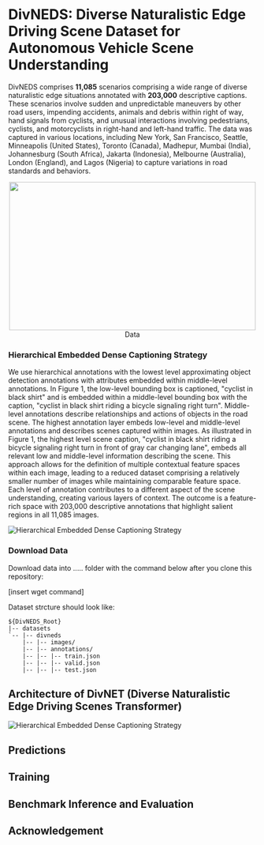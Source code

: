# DivNEDS: Diverse Naturalistic Edge Driving Scene Dataset for Autonomous Vehicle Scene Understanding
DivNEDS comprises **11,085** scenarios comprising a wide range of diverse naturalistic edge situations annotated with **203,000** descriptive captions. These scenarios involve sudden and unpredictable maneuvers by other road users, impending accidents, animals and debris within right of way, hand signals from cyclists, and unusual interactions involving pedestrians, cyclists, and motorcyclists in right-hand and left-hand traffic. The data was captured in various locations, including New York, San Francisco, Seattle, Minneapolis (United States), Toronto (Canada), Madhepur, Mumbai (India), Johannesburg (South Africa), Jakarta (Indonesia), Melbourne (Australia), London (England), and Lagos (Nigeria) to capture variations in road standards and behaviors. 


<p align="center"> <img src='https://user-images.githubusercontent.com/67676957/283936625-6f908bba-f378-4e8f-9ab2-0cb911b66a31.png' align="center" width="500" height="300> </p>

## Data
### Hierarchical Embedded Dense Captioning Strategy
We use hierarchical annotations with the lowest level approximating object detection annotations with attributes embedded within middle-level annotations. In Figure 1, the low-level bounding box is captioned, "cyclist in black shirt" and is embedded within a middle-level bounding box with the caption, "cyclist in black shirt riding a bicycle signaling right turn". Middle-level annotations describe relationships and actions of objects in the road scene. The highest annotation layer embeds low-level and middle-level annotations and describes scenes captured within images. As illustrated in Figure 1, the highest level scene caption, "cyclist in black shirt riding a bicycle signaling right turn in front of gray car changing lane", embeds all relevant low and middle-level information describing the scene. This approach allows for the definition of multiple contextual feature spaces within each image, leading to a reduced dataset comprising a relatively smaller number of images while maintaining comparable feature space. Each level of annotation contributes to a different aspect of the scene understanding, creating various layers of context. The outcome is a feature-rich space with 203,000 descriptive annotations that highlight salient regions in all 11,085 images.

![Hierarchical Embedded Dense Captioning Strategy](https://user-images.githubusercontent.com/67676957/283935089-c95c2110-29fa-4310-9004-a2bd2b854877.png)


### Download Data
Download data into ..... folder with the command below after you clone this repository:

[insert wget command]

Dataset strcture should look like:
~~~
${DivNEDS_Root}
|-- datasets
`-- |-- divneds
    |-- |-- images/
    |-- |-- annotations/
    |-- |-- |-- train.json
    |-- |-- |-- valid.json
    |-- |-- |-- test.json
~~~

## Architecture of DivNET (Diverse Naturalistic Edge Driving Scenes Transformer)
![Hierarchical Embedded Dense Captioning Strategy](https://user-images.githubusercontent.com/67676957/283937567-5af2020d-9a48-43c5-9944-12ae0f49e4c6.png)

## Predictions


## Training


## Benchmark Inference and Evaluation


## Acknowledgement




